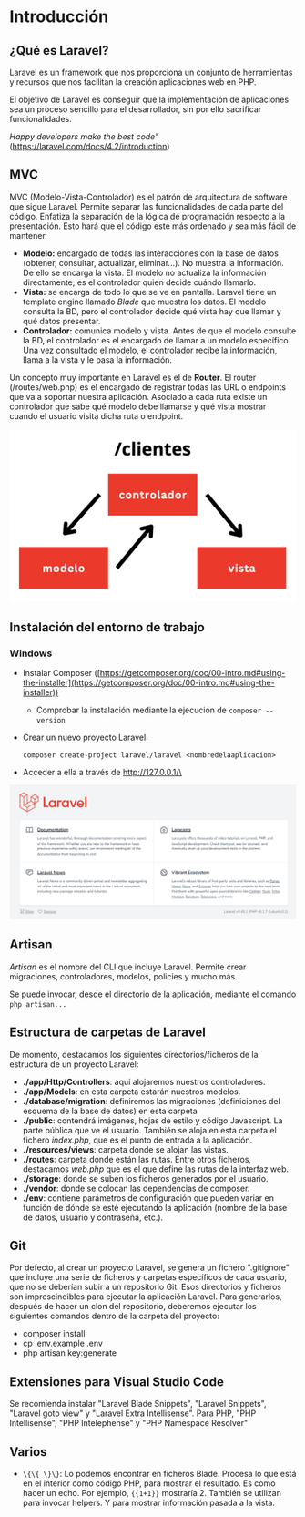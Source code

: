 # Introducción

## ¿Qué es Laravel?

Laravel es un framework que nos proporciona un conjunto de herramientas y recursos que nos facilitan la creación aplicaciones web en PHP.

El objetivo de Laravel es conseguir que la implementación de aplicaciones sea un proceso sencillo para el desarrollador, sin por ello sacrificar funcionalidades.

_Happy developers make the best code"_ (https://laravel.com/docs/4.2/introduction)

## MVC

MVC (Modelo-Vista-Controlador) es el patrón de arquitectura de software que sigue Laravel. Permite separar las funcionalidades de cada parte del código. Enfatiza la separación de la lógica de programación respecto a la presentación. Esto hará que el código esté más ordenado y sea más fácil de mantener.

* **Modelo:** encargado de todas las interacciones con la base de datos (obtener, consultar, actualizar, eliminar...). No muestra la información. De ello se encarga la vista. El modelo no actualiza la información directamente; es el controlador quien decide cuándo llamarlo.
* **Vista:** se encarga de todo lo que se ve en pantalla. Laravel tiene un template engine llamado _Blade_ que muestra los datos. El modelo consulta la BD, pero el controlador decide qué vista hay que llamar y qué datos presentar.
* **Controlador:** comunica modelo y vista. Antes de que el modelo consulte la BD, el controlador es el encargado de llamar a un modelo específico. Una vez consultado el modelo, el controlador recibe la información, llama a la vista y le pasa la información.

Un concepto muy importante en Laravel es el de **Router**. El router (/routes/web.php) es el encargado de registrar todas las URL o endpoints que va a soportar nuestra aplicación. Asociado a cada ruta existe un controlador que sabe qué modelo debe llamarse y qué vista mostrar cuando el usuario visita dicha ruta o endpoint.

![mvc](img/mvc.png)

## Instalación del entorno de trabajo

### Windows

* Instalar Composer ([https://getcomposer.org/doc/00-intro.md#using-the-installer](https://getcomposer.org/doc/00-intro.md#using-the-installer))
  * Comprobar la instalación mediante la ejecución de `composer --version`
*   Crear un nuevo proyecto Laravel:

    ```
    composer create-project laravel/laravel <nombredelaaplicacion>
    ```
* Acceder a ella a través de http://127.0.0.1/\<nombredelaaplicacion>

![localhost](img/localhost.png)



## Artisan

_Artisan_ es el nombre del CLI que incluye Laravel. Permite crear migraciones, controladores, modelos, policies y mucho más.

Se puede invocar, desde el directorio de la aplicación, mediante el comando `php artisan...`

## Estructura de carpetas de Laravel

De momento, destacamos los siguientes directorios/ficheros de la estructura de un proyecto Laravel:

* **./app/Http/Controllers**: aquí alojaremos nuestros controladores.
* **./app/Models**: en esta carpeta estarán nuestros modelos.
* **./database/migration**: definiremos las migraciones (definiciones del esquema de la base de datos) en esta carpeta
* **./public**: contendrá imágenes, hojas de estilo y código Javascript. La parte pública que ve el usuario. También se aloja en esta carpeta el fichero _index.php_, que es el punto de entrada a la aplicación.
* **./resources/views**: carpeta donde se alojan las vistas.
* **./routes**: carpeta donde están las rutas. Entre otros ficheros, destacamos _web.php_ que es el que define las rutas de la interfaz web.
* **./storage**: donde se suben los ficheros generados por el usuario.
* **./vendor**: donde se colocan las dependencias de composer.
* **./env**: contiene parámetros de configuración que pueden variar en función de dónde se esté ejecutando la aplicación (nombre de la base de datos, usuario y contraseña, etc.).

## Git

Por defecto, al crear un proyecto Laravel, se genera un fichero ".gitignore" que incluye una serie de ficheros y carpetas específicos de cada usuario, que no se deberían subir a un repositorio Git. Esos directorios y ficheros son imprescindibles para ejecutar la aplicación Laravel. Para generarlos, después de hacer un clon del repositorio, deberemos ejecutar los siguientes comandos dentro de la carpeta del proyecto:

* composer install
* cp .env.example .env
* php artisan key:generate

## Extensiones para Visual Studio Code

Se recomienda instalar "Laravel Blade Snippets", "Laravel Snippets", "Laravel goto view" y "Laravel Extra Intellisense". Para PHP, "PHP Intellisense", "PHP Intelephense" y "PHP Namespace Resolver"

## Varios

* `\{\{ \}\}`: Lo podemos encontrar en ficheros Blade. Procesa lo que está en el interior como código PHP, para mostrar el resultado. Es como hacer un echo. Por ejemplo, `{{1+1}}` mostraría 2. También se utilizan para invocar helpers. Y para mostrar información pasada a la vista.

